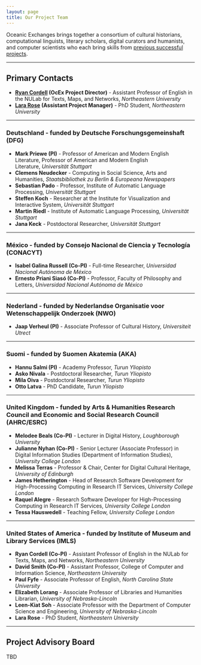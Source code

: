 ```yaml
---
layout: page
title: Our Project Team
---
```


Oceanic Exchanges brings together a consortium of cultural historians, computational linguists, literary scholars, digital curators and humanists, and computer scientists who each bring skills from [previous successful projects](http://oceanicexchanges.org/associated-projects/).

-----

## Primary Contacts

+ **[Ryan Cordell](mailto:r.cordell@northeastern.edu) (OcEx Project Director)** - Assistant Professor of English in the NULab for Texts, Maps, and Networks, *Northeastern University*
+ **[Lara Rose](mailto:roberts.l@husky.neu.edu) (Assistant Project Manager)** - PhD Student, *Northeastern University*

-----

### Deutschland - funded by Deutsche Forschungsgemeinshaft (DFG)

+ **Mark Priewe (PI)** - Professor of American and Modern English Literature, Professor of American and Modern English Literature, *Universität Stuttgart*
+ **Clemens Neudecker** - Computing in Social Science, Arts and Humanities, *Staatsbibliothek zu Berlin & Europeana Newspapers*
+ **Sebastian Pado** - Professor, Institute of Automatic Language Processing, *Universität Stuttgart*
+ **Steffen Koch** - Researcher at the Institute for Visualization and Interactive System, *Universität Stuttgart*
+ **Martin Riedl** - Institute of Automatic Language Processing, *Universität Stuttgart*
+ **Jana Keck** - Postdoctoral Researcher, *Universität Stuttgart*

-----

### México - funded by Consejo Nacional de Ciencia y Tecnología (CONACYT)

+ **Isabel Galina Russell (Co-PI)** - Full-time Researcher, *Universidad Nacional Autónoma de México*
+ **Ernesto Priani Siasó (Co-PI)** - Professor, Faculty of Philosophy and Letters, *Universidad Nacional Autónoma de México*

-----

### Nederland - funded by Nederlandse Organisatie voor Wetenschappelijk Onderzoek (NWO)

+ **Jaap Verheul (PI)** - Associate Professor of Cultural History, *Universiteit Utrect*

-----

### Suomi - funded by Suomen Akatemia (AKA)

+ **Hannu Salmi (PI)** - Academy Professor, *Turun Yliopisto*
+ **Asko Nivala** - Postdoctoral Researcher, *Turun Yliopisto*
+ **Mila Oiva** - Postdoctoral Researcher, *Turun Yliopisto*
+ **Otto Latva** - PhD Candidate, *Turun Yliopisto*

-----

### United Kingdom - funded by Arts & Humanities Research Council and Economic and Social Research Council (AHRC/ESRC)

+ **Melodee Beals (Co-PI)** - Lecturer in Digital History, *Loughborough University*
+ **Julianne Nyhan (Co-PI)** - Senior Lecturer (Associate Professor) in Digital Information Studies (Department of Information Studies), *University College London*
+ **Melissa Terras** - Professor & Chair, Center for Digital Cultural Heritage, *University of Edinburgh*
+ **James Hetherington** - Head of Research Software Development for High-Processing Computing in Research IT Services, *University College London*
+ **Raquel Alegre** - Research Software Developer for High-Processing Computing in Research IT Services, *University College London*
+ **Tessa Hauswedell** - Teaching Fellow, *University College London*

-----

### United States of America - funded by Institute of Museum and Library Services (IMLS)

+ **Ryan Cordell (Co-PI)** - Assistant Professor of English in the NULab for Texts, Maps, and Networks, *Northeastern University*
+ **David Smith (Co-PI)** - Assistant Professor, College of Computer and Information Science, *Northeastern University*
+ **Paul Fyfe** - Associate Professor of English, *North Carolina State University*
+ **Elizabeth Lorang** - Associate Professor of Libraries and Humanities Librarian, *University of Nebraska-Lincoln*
+ **Leen-Kiat Soh** - Associate Professor with the Department of Computer Science and Engineering, *University of Nebraska-Lincoln*
+ **Lara Rose** - PhD Student, *Northeastern University*

-----

## Project Advisory Board

TBD